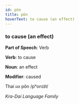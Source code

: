 ```yaml
---
id: pön
title: pön
hoverText: to cause (an effect)
---
```


### to cause (an effect)

**Part of Speech**: Verb

**Verb**: to cause

**Noun**: an effect

**Modifier**: caused

Thai ผล pǒn /pʰon˩˩˦/

*Kra-Dai Language Family*